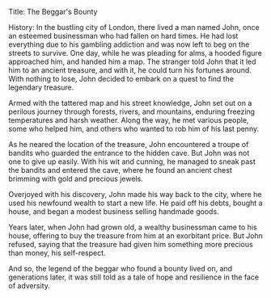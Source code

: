 Title: The Beggar's Bounty

History: In the bustling city of London, there lived a man named John, once an esteemed businessman who had fallen on hard times. He had lost everything due to his gambling addiction and was now left to beg on the streets to survive. One day, while he was pleading for alms, a hooded figure approached him, and handed him a map. The stranger told John that it led him to an ancient treasure, and with it, he could turn his fortunes around. With nothing to lose, John decided to embark on a quest to find the legendary treasure.

Armed with the tattered map and his street knowledge, John set out on a perilous journey through forests, rivers, and mountains, enduring freezing temperatures and harsh weather. Along the way, he met various people, some who helped him, and others who wanted to rob him of his last penny.

As he neared the location of the treasure, John encountered a troupe of bandits who guarded the entrance to the hidden cave. But John was not one to give up easily. With his wit and cunning, he managed to sneak past the bandits and entered the cave, where he found an ancient chest brimming with gold and precious jewels.

Overjoyed with his discovery, John made his way back to the city, where he used his newfound wealth to start a new life. He paid off his debts, bought a house, and began a modest business selling handmade goods.

Years later, when John had grown old, a wealthy businessman came to his house, offering to buy the treasure from him at an exorbitant price. But John refused, saying that the treasure had given him something more precious than money, his self-respect.

And so, the legend of the beggar who found a bounty lived on, and generations later, it was still told as a tale of hope and resilience in the face of adversity.